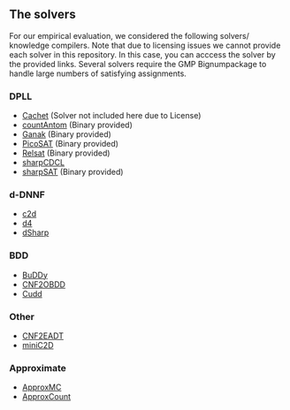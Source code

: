 ## The solvers

For our empirical evaluation, we considered the following solvers/ knowledge compilers. Note that due to licensing issues we cannot provide each solver in this repository. In this case, you can acccess the solver by the provided links. Several solvers require the GMP Bignumpackage to handle large numbers of satisfying assignments.

### DPLL

* [Cachet](https://www.cs.rochester.edu/u/kautz/Cachet/) (Solver not included here due to License)
* [countAntom](https://projects.informatik.uni-freiburg.de/projects/countantom) (Binary provided)
* [Ganak](https://github.com/meelgroup/ganak) (Binary provided)
* [PicoSAT](http://fmv.jku.at/picosat/) (Binary provided)
* [Relsat](https://code.google.com/archive/p/relsat/) (Binary provided)
* [sharpCDCL](http://tools.computational-logic.org/content/sharpCDCL.php)
* [sharpSAT](https://github.com/marcthurley/sharpSAT) (Binary provided)

### d-DNNF
* [c2d](http://reasoning.cs.ucla.edu/c2d/)
* [d4](http://www.cril.univ-artois.fr/kc/d4.html)
* [dSharp](https://github.com/QuMuLab/dsharp)

### BDD
* [BuDDy](http://buddy.sourceforge.net/manual/main.html)
* [CNF2OBDD](www.sd.is.uec.ac.jp/toda/code/cnf2obdd.html)
* [Cudd](https://github.com/vscosta/cudd)

### Other
* [CNF2EADT](http://www.cril.univ-artois.fr/kc/eadt.html)
* [miniC2D](http://reasoning.cs.ucla.edu/minic2d/)

### Approximate
* [ApproxMC](https://github.com/meelgroup/approxmc)
* [ApproxCount](https://www.cs.cornell.edu/~sabhar/)

